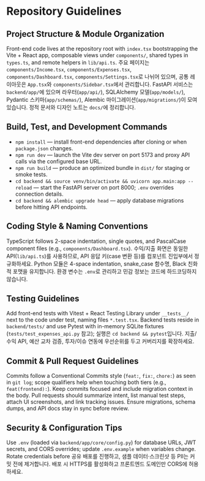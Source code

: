 # Repository Guidelines

## Project Structure & Module Organization
Front-end code lives at the repository root with `index.tsx` bootstrapping the Vite + React app, composable views under `components/`, shared types in `types.ts`, and remote helpers in `lib/api.ts`. 주요 페이지는 `components/Income.tsx`, `components/Expenses.tsx`, `components/Dashboard.tsx`, `components/Settings.tsx`로 나뉘어 있으며, 공통 레이아웃은 `App.tsx`와 `components/Sidebar.tsx`에서 관리합니다. FastAPI 서비스는 `backend/app/`에 있으며 라우터(`app/api/`), SQLAlchemy 모델(`app/models/`), Pydantic 스키마(`app/schemas/`), Alembic 마이그레이션(`app/migrations/`)이 모여 있습니다. 정적 문서와 디자인 노트는 `docs/`에 정리합니다.

## Build, Test, and Development Commands
- `npm install` — install front-end dependencies after cloning or when `package.json` changes.
- `npm run dev` — launch the Vite dev server on port 5173 and proxy API calls via the configured base URL.
- `npm run build` — produce an optimized bundle in `dist/` for staging or smoke tests.
- `cd backend && source venv/bin/activate && uvicorn app.main:app --reload` — start the FastAPI server on port 8000; `.env` overrides connection details.
- `cd backend && alembic upgrade head` — apply database migrations before hitting API endpoints.

## Coding Style & Naming Conventions
TypeScript follows 2-space indentation, single quotes, and PascalCase component files (e.g., `components/Dashboard.tsx`). 수익/지출 화면은 동일한 API(`lib/api.ts`)를 사용하므로, API 응답 키(case 변환 등)를 컴포넌트 진입부에서 정규화하세요. Python 모듈은 4-space indentation, snake_case 함수명, Black 친화적 포맷을 유지합니다. 환경 변수는 `.env`로 관리하고 민감 정보는 코드에 하드코딩하지 않습니다.

## Testing Guidelines
Add front-end tests with Vitest + React Testing Library under `__tests__/` next to the code under test, naming files `*.test.tsx`. Backend tests reside in `backend/tests/` and use Pytest with in-memory SQLite fixtures (`tests/test_expenses_api.py` 참고); 실행은 `cd backend && pytest`입니다. 지출/수익 API, 예산 교차 검증, 투자/이슈 연동에 우선순위를 두고 커버리지를 확장하세요.

## Commit & Pull Request Guidelines
Commits follow a Conventional Commits style (`feat:`, `fix:`, `chore:`) as seen in `git log`; scope qualifiers help when touching both tiers (e.g., `feat(frontend):`). Keep commits focused and include migration context in the body. Pull requests should summarize intent, list manual test steps, attach UI screenshots, and link tracking issues. Ensure migrations, schema dumps, and API docs stay in sync before review.

## Security & Configuration Tips
Use `.env` (loaded via `backend/app/core/config.py`) for database URLs, JWT secrets, and CORS overrides; update `.env.example` when variables change. Rotate credentials before 공유 배포를 진행하고, 샘플 데이터·스크린샷 등 PII는 커밋 전에 제거합니다. 배포 시 HTTPS를 활성화하고 프론트엔드 도메인만 CORS에 허용하세요.
